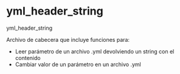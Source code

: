 # yml_header_string
yml_header_string

Archivo de cabecera que incluye funciones para:
 - Leer parámetro de un archivo .yml devolviendo un string con el contenido
 - Cambiar valor de un parámetro en un archivo .yml
 
 
